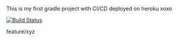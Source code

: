 This is my first gradle project with CI/CD deployed on heroku
xoxo

[![Build Status](https://app.travis-ci.com/BeyzaNurHorasan/Part1.svg?branch=main)](https://app.travis-ci.com/BeyzaNurHorasan/Part1)

feature/xyz